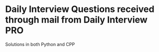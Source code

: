 # Daily Interview Questions received through mail from Daily Interview PRO
Solutions in both Python and CPP
